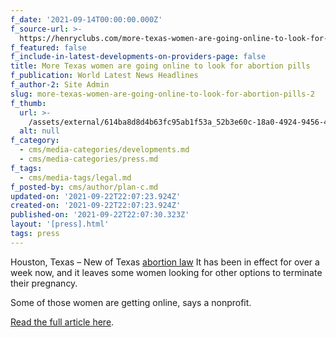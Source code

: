 ```yaml
---
f_date: '2021-09-14T00:00:00.000Z'
f_source-url: >-
  https://henryclubs.com/more-texas-women-are-going-online-to-look-for-abortion-pills/
f_featured: false
f_include-in-latest-developments-on-providers-page: false
title: More Texas women are going online to look for abortion pills
f_publication: World Latest News Headlines
f_author-2: Site Admin
slug: more-texas-women-are-going-online-to-look-for-abortion-pills-2
f_thumb:
  url: >-
    /assets/external/614ba8d8d4b63fc95ab1f53a_52b3e60c-18a0-4924-9456-40aeb449ae70_1140x641.jpg
  alt: null
f_category:
  - cms/media-categories/developments.md
  - cms/media-categories/press.md
f_tags:
  - cms/media-tags/legal.md
f_posted-by: cms/author/plan-c.md
updated-on: '2021-09-22T22:07:23.924Z'
created-on: '2021-09-22T22:07:23.924Z'
published-on: '2021-09-22T22:07:30.323Z'
layout: '[press].html'
tags: press
---
```


Houston, Texas – New of Texas [abortion law](http://rss.cnn.com/article/news/local/texas-heartbeat-bill-do/285-8cecdd33-0cc8-463c-b71c-7e79f9f152e4) It has been in effect for over a week now, and it leaves some women looking for other options to terminate their pregnancy.

Some of those women are getting online, says a nonprofit.

[Read the full article here](https://henryclubs.com/more-texas-women-are-going-online-to-look-for-abortion-pills/).
